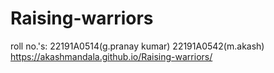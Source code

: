 # Raising-warriors
roll no.'s: 22191A0514(g.pranay kumar)
            22191A0542(m.akash) 
https://akashmandala.github.io/Raising-warriors/
